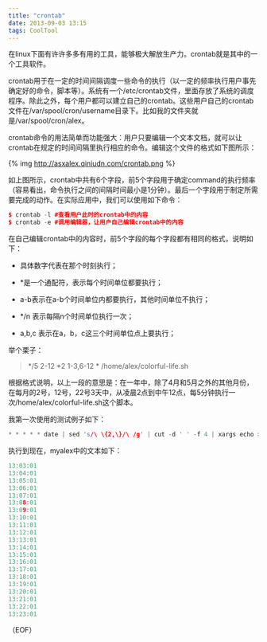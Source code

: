```yaml
---
title: "crontab"
date: 2013-09-03 13:15
tags: CoolTool
---
```

在linux下面有许许多多有用的工具，能够极大解放生产力。crontab就是其中的一个工具软件。

crontab用于在一定的时间间隔调度一些命令的执行（以一定的频率执行用户事先确定好的命令，脚本等）。系统有一个/etc/crontab文件，里面存放了系统的调度程序。除此之外，每个用户都可以建立自己的crontab。这些用户自己的crontab文件在/var/spool/cron/username目录下。比如我的文件夹就是/var/spool/cron/alex。

crontab命令的用法简单而功能强大：用户只要编辑一个文本文档，就可以让crontab在规定的时间间隔里执行相应的命令。编辑这个文件的格式如下图所示：

{% img http://asxalex.qiniudn.com/crontab.png %}
<!--more-->
如上图所示，crontab中共有6个字段，前5个字段用于确定command的执行频率（容易看出，命令执行之间的间隔时间最小是1分钟）。最后一个字段用于制定所需要完成的动作。在实际应用中，我们可以使用如下命令：

```c++
$ crontab -l #查看用户此时的crontab中的内容
$ crontab -e #调用编辑器，让用户自己编辑crontab中的内容
```

在自己编辑crontab中的内容时，前5个字段的每个字段都有相同的格式，说明如下：

* 具体数字代表在那个时刻执行；

* \*是一个通配符，表示每个时间单位都要执行；

* a-b表示在a-b个时间单位内都要执行，其他时间单位不执行；

* \*/n 表示每隔n个时间单位执行一次；

* a,b,c 表示在a，b，c这三个时间单位点上要执行；

举个栗子：

> \*/5 2-12 \*2 1-3,6-12 * /home/alex/colorful-life.sh

根据格式说明，以上一段的意思是：在一年中，除了4月和5月之外的其他月份，在每月的2号，12号，22号3天中，从凌晨2点到中午12点，每5分钟执行一次/home/alex/colorful-life.sh这个脚本。

我第一次使用的测试例子如下：

```c++ 
* * * * * date | sed 's/\ \{2,\}/\ /g' | cut -d ' ' -f 4 | xargs echo >> myalex
```

执行到现在，myalex中的文本如下：

```c++
13:03:01
13:04:01
13:05:01
13:06:01
13:07:01
13:08:01
13:09:01
13:10:01
13:11:01
13:12:01
13:13:01
13:14:01
13:15:01
13:16:01
13:17:01
13:18:01
13:19:01
13:20:01
13:21:01
13:22:01
13:23:01
```

（EOF）
